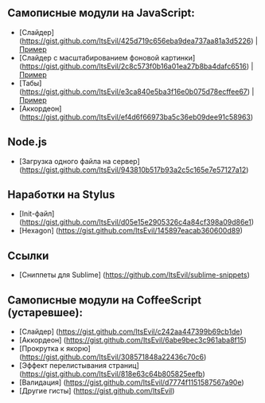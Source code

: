 ## Самописные модули на JavaScript:
* [Слайдер] (https://gist.github.com/ItsEvil/425d719c656eba9dea737aa81a3d5226) | [Пример](https://jsfiddle.net/bxqexjp1/2/)
* [Слайдер с масштабированием фоновой картинки] (https://gist.github.com/ItsEvil/2c8c573f0b16a01ea27b8ba4dafc6516) | [Пример](https://jsfiddle.net/8tfrwnyo/4/)
* [Табы] (https://gist.github.com/ItsEvil/e3ca840e5ba3f16e0b075d78ecffee67) | [Пример](https://jsfiddle.net/f0nfnLe1/1/)
* [Аккордеон] (https://gist.github.com/ItsEvil/ef4d6f66973ba5c36eb09dee91c58963)

## Node.js
* [Загрузка одного файла на сервер] (https://gist.github.com/ItsEvil/943810b517b93a2c5c165e7e57127a12)

## Наработки на Stylus
* [Init-файл] (https://gist.github.com/ItsEvil/d05e15e2905326c4a84cf398a09d86e1)
* [Hexagon] (https://gist.github.com/ItsEvil/145897eacab360600d89)

## Ссылки
* [Сниппеты для Sublime] (https://github.com/ItsEvil/sublime-snippets)


## Самописные модули на CoffeeScript (устаревшее):
* [Слайдер] (https://gist.github.com/ItsEvil/c242aa447399b69cb1de)
* [Аккордеон] (https://gist.github.com/ItsEvil/6abe9bec3c961aba8f15)
* [Прокрутка к якорю] (https://gist.github.com/ItsEvil/308571848a22436c70c6)
* [Эффект перелистывания страниц] (https://gist.github.com/ItsEvil/818e63c64b805825eefb)
* [Валидация] (https://gist.github.com/ItsEvil/d7774f1151587567a90e)
* [Другие гисты] (https://gist.github.com/ItsEvil)

